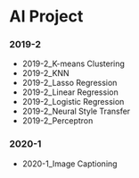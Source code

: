 # AI Project

### 2019-2
- 2019-2_K-means Clustering
- 2019-2_KNN
- 2019-2_Lasso Regression
- 2019-2_Linear Regression
- 2019-2_Logistic Regression
- 2019-2_Neural Style Transfer
- 2019-2_Perceptron

### 2020-1
- 2020-1_Image Captioning
